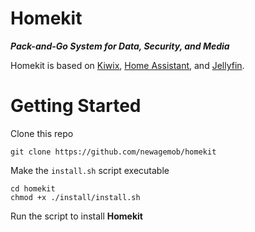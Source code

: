# Homekit

***Pack-and-Go System for Data, Security, and Media***

Homekit is based on [Kiwix](https://www.kiwix.org), [Home Assistant](https://github.com/home-assistant), and [Jellyfin](https://jellyfin.org/downloads/).

# Getting Started

Clone this repo

```
git clone https://github.com/newagemob/homekit
```

Make the `install.sh` script executable

```
cd homekit
chmod +x ./install/install.sh
```

Run the script to install **Homekit**
